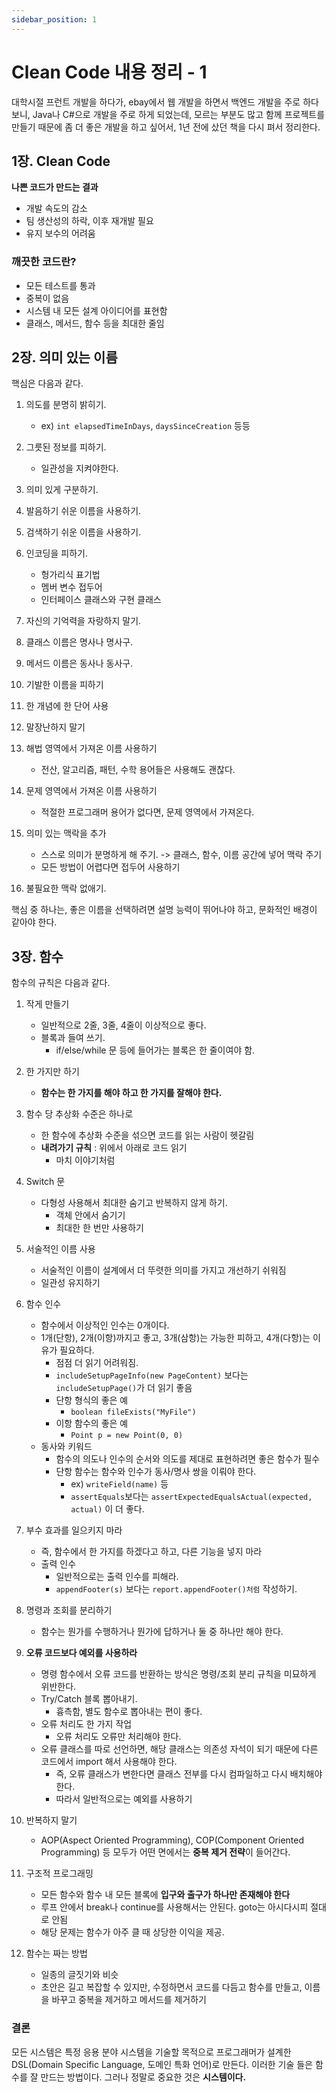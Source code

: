 ```yaml
---
sidebar_position: 1
---
```


# Clean Code 내용 정리 - 1

대학시절 프런트 개발을 하다가, ebay에서 웹 개발을 하면서 백엔드 개발을 주로 하다 보니, Java나 C#으로 개발을 주로 하게 되었는데, 모르는 부분도 많고 함께 프로젝트를 만들기 때문에 좀 더 좋은 개발을 하고 싶어서, 1년 전에 샀던 책을 다시 펴서 정리한다.

## 1장. Clean Code

**나쁜 코드가 만드는 결과**

- 개발 속도의 감소
- 팀 생산성의 하락, 이후 재개발 필요
- 유지 보수의 어려움

### 깨끗한 코드란?

- 모든 테스트를 통과
- 중복이 없음
- 시스템 내 모든 설계 아이디어를 표현함
- 클래스, 메서드, 함수 등을 최대한 줄임

## 2장. 의미 있는 이름

핵심은 다음과 같다.

1.  의도를 분명히 밝히기.

    - ex) `int elapsedTimeInDays`, `daysSinceCreation` 등등

2.  그릇된 정보를 피하기.

    - 일관성을 지켜야한다.

3.  의미 있게 구분하기.

4.  발음하기 쉬운 이름을 사용하기.

5.  검색하기 쉬운 이름을 사용하기.

6.  인코딩을 피하기.

    - 헝가리식 표기법
    - 멤버 변수 접두어
    - 인터페이스 클래스와 구현 클래스

7.  자신의 기억력을 자랑하지 말기.

8.  클래스 이름은 명사나 명사구.

9.  메서드 이름은 동사나 동사구.

10. 기발한 이름을 피하기

11. 한 개념에 한 단어 사용

12. 말장난하지 말기

13. 해법 영역에서 가져온 이름 사용하기

    - 전산, 알고리즘, 패턴, 수학 용어들은 사용해도 괜찮다.

14. 문제 영역에서 가져온 이름 사용하기

    - 적절한 프로그래머 용어가 없다면, 문제 영역에서 가져온다.

15. 의미 있는 맥락을 추가

    - 스스로 의미가 분명하게 해 주기. -> 클래스, 함수, 이름 공간에 넣어 맥락 주기
    - 모든 방법이 어렵다면 접두어 사용하기

16. 불필요한 맥락 없애기.

핵심 중 하나는, 좋은 이름을 선택하려면 설명 능력이 뛰어나야 하고, 문화적인 배경이 같아야 한다.

## 3장. 함수

함수의 규칙은 다음과 같다.

1.  작게 만들기

    - 일반적으로 2줄, 3줄, 4줄이 이상적으로 좋다.
    - 블록과 들여 쓰기.
      - if/else/while 문 등에 들어가는 블록은 한 줄이여야 함.

2.  한 가지만 하기

    - **함수는 한 가지를 해야 하고 한 가지를 잘해야 한다.**

3.  함수 당 추상화 수준은 하나로

    - 한 함수에 추상화 수준을 섞으면 코드를 읽는 사람이 헷갈림
    - **내려가기 규칙** : 위에서 아래로 코드 읽기
      - 마치 이야기처럼

4.  Switch 문

    - 다형성 사용해서 최대한 숨기고 반복하지 않게 하기.
      - 객체 안에서 숨기기
      - 최대한 한 번만 사용하기

5.  서술적인 이름 사용

    - 서술적인 이름이 설계에서 더 뚜렷한 의미를 가지고 개선하기 쉬워짐
    - 일관성 유지하기

6.  함수 인수

    - 함수에서 이상적인 인수는 0개이다.
    - 1개(단항), 2개(이항)까지고 좋고, 3개(삼항)는 가능한 피하고, 4개(다항)는 이유가 필요하다.
      - 점점 더 읽기 어려워짐.
      - `includeSetupPageInfo(new PageContent)` 보다는 `includeSetupPage()`가 더 읽기 좋음
      - 단항 형식의 좋은 예
        - `boolean fileExists("MyFile")`
      - 이항 함수의 좋은 예
        - `Point p = new Point(0, 0)`
    - 동사와 키워드
      - 함수의 의도나 인수의 순서와 의도를 제대로 표현하려면 좋은 함수가 필수
      - 단항 함수는 함수와 인수가 동사/명사 쌍을 이뤄야 한다.
        - ex) `writeField(name)` 등
        - `assertEquals`보다는 `assertExpectedEqualsActual(expected, actual)` 이 더 좋다.

7.  부수 효과를 일으키지 마라

    - 즉, 함수에서 한 가지를 하겠다고 하고, 다른 기능을 넣지 마라
    - 출력 인수
      - 일반적으로는 출력 인수를 피해라.
      - `appendFooter(s)` 보다는 `report.appendFooter()처럼` 작성하기.

8.  명령과 조회를 분리하기

    - 함수는 뭔가를 수행하거나 뭔가에 답하거나 둘 중 하나만 해야 한다.

9.  **오류 코드보다 예외를 사용하라**

    - 명령 함수에서 오류 코드를 반환하는 방식은 명령/조회 분리 규칙을 미묘하게 위반한다.
    - Try/Catch 블록 뽑아내기.
      - 흉측함, 별도 함수로 뽑아내는 편이 좋다.
    - 오류 처리도 한 가지 작업
      - 오류 처리도 오류만 처리해야 한다.
    - 오류 클래스를 따로 선언하면, 해당 클래스는 의존성 자석이 되기 때문에 다른 코드에서 import 해서 사용해야 한다.
      - 즉, 오류 클래스가 변한다면 클래스 전부를 다시 컴파일하고 다시 배치해야 한다.
      - 따라서 일반적으로는 예외를 사용하기

10. 반복하지 말기

    - AOP(Aspect Oriented Programming), COP(Component Oriented Programming) 등 모두가 어떤 면에서는 **중복 제거 전략**이 들어간다.

11. 구조적 프로그래밍

    - 모든 함수와 함수 내 모든 블록에 **입구와 출구가 하나만 존재해야 한다**
    - 루프 안에서 break나 continue를 사용해서는 안된다. goto는 아시다시피 절대로 안됨
    - 해당 문제는 함수가 아주 클 때 상당한 이익을 제공.

12. 함수는 짜는 방법

    - 일종의 글짓기와 비슷
    - 초안은 길고 복잡할 수 있지만,
      수정하면서 코드를 다듬고 함수를 만들고, 이름을 바꾸고 중복을 제거하고 메서드를 제거하기

### 결론

모든 시스템은 특정 응용 분야 시스템을 기술할 목적으로 프로그래머가 설계한 DSL(Domain Specific Language, 도메인 특화 언어)로 만든다. 이러한 기술 들은 함수를 잘 만드는 방법이다. 그러나 정말로 중요한 것은 **시스템이다.**
